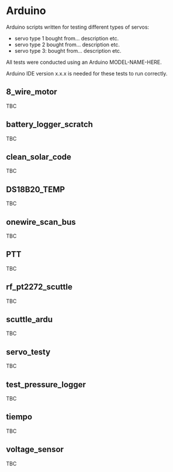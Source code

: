 # Arduino

Arduino scripts written for testing different types of servos:

* servo type 1 bought from... description etc.
* servo type 2 bought from... description etc.
* servo type 3: bought from... description etc.

All tests were conducted using an Arduino MODEL-NAME-HERE.

Arduino IDE version x.x.x is needed for these tests to run correctly.

## 8_wire_motor

TBC

## battery_logger_scratch

TBC

## clean_solar_code

TBC

## DS18B20_TEMP

TBC

## onewire_scan_bus

TBC

## PTT

TBC

## rf_pt2272_scuttle

TBC

## scuttle_ardu

TBC

## servo_testy

TBC

## test_pressure_logger

TBC

## tiempo

TBC

## voltage_sensor

TBC
